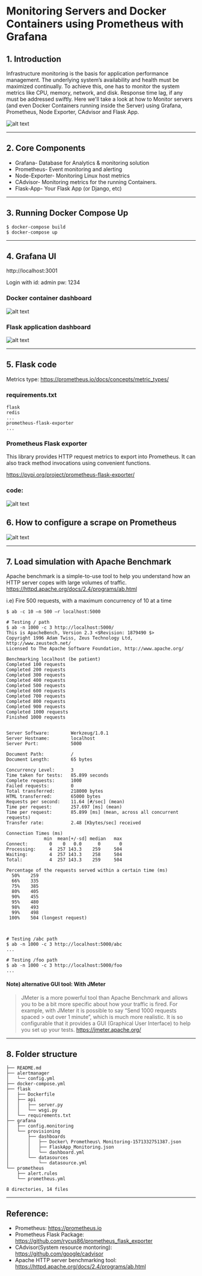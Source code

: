 # Monitoring Servers and Docker Containers using Prometheus with Grafana

## 1. Introduction
Infrastructure monitoring is the basis for application performance management. The underlying system’s availability and health must be maximized continually. To achieve this, one has to monitor the system metrics like CPU, memory, network, and disk. Response time lag, if any must be addressed swiftly. Here we'll take a look at how to Monitor servers (and even Docker Containers running inside the Server) using Grafana, Prometheus, Node Exporter, CAdvisor and Flask App.

![alt text](images/docker-prometheus-overview.png)


---

## 2. Core Components
- Grafana- Database for Analytics & monitoring solution
- Prometheus- Event monitoring and alerting
- Node-Exporter- Monitoring Linux host metrics
- CAdvisor- Monitoring metrics for the running Containers.
- Flask-App- Your Flask App (or Django, etc)

---

## 3. Running Docker Compose Up
```
$ docker-compose build
$ docker-compose up
```

---

## 4. Grafana UI
http://localhost:3001

Login with
id: admin
pw: 1234

### Docker container dashboard
![alt text](images/docker-container-monitoring.png)

### Flask application dashboard
![alt text](images/flask-app-monitoring.png)

---

## 5. Flask code

Metrics type: https://prometheus.io/docs/concepts/metric_types/

### requirements.txt
```
flask
redis
...
prometheus-flask-exporter
...
```

### Prometheus Flask exporter
This library provides HTTP request metrics to export into Prometheus. It can also track method invocations using convenient functions.

https://pypi.org/project/prometheus-flask-exporter/

### code:
![alt text](images/flask-app-code.png)


## 6. How to configure a scrape on Prometheus
![alt text](images/prometheus_scrape_flask_app.png)

---

## 7. Load simulation with Apache Benchmark
Apache benchmark is a simple-to-use tool to help you understand how an HTTP server copes with large volumes of traffic. https://httpd.apache.org/docs/2.4/programs/ab.html

i.e) Fire 500 requests, with a maximum concurrency of 10 at a time
```
$ ab -c 10 —n 500 —r localhost:5000
```

```
# Testing / path
$ ab -n 1000 -c 3 http://localhost:5000/
This is ApacheBench, Version 2.3 <$Revision: 1879490 $>
Copyright 1996 Adam Twiss, Zeus Technology Ltd, http://www.zeustech.net/
Licensed to The Apache Software Foundation, http://www.apache.org/

Benchmarking localhost (be patient)
Completed 100 requests
Completed 200 requests
Completed 300 requests
Completed 400 requests
Completed 500 requests
Completed 600 requests
Completed 700 requests
Completed 800 requests
Completed 900 requests
Completed 1000 requests
Finished 1000 requests


Server Software:        Werkzeug/1.0.1
Server Hostname:        localhost
Server Port:            5000

Document Path:          /
Document Length:        65 bytes

Concurrency Level:      3
Time taken for tests:   85.899 seconds
Complete requests:      1000
Failed requests:        0
Total transferred:      218000 bytes
HTML transferred:       65000 bytes
Requests per second:    11.64 [#/sec] (mean)
Time per request:       257.697 [ms] (mean)
Time per request:       85.899 [ms] (mean, across all concurrent requests)
Transfer rate:          2.48 [Kbytes/sec] received

Connection Times (ms)
              min  mean[+/-sd] median   max
Connect:        0    0   0.0      0       0
Processing:     4  257 143.3    259     504
Waiting:        4  257 143.3    258     504
Total:          4  257 143.3    259     504

Percentage of the requests served within a certain time (ms)
  50%    259
  66%    335
  75%    385
  80%    405
  90%    455
  95%    480
  98%    493
  99%    498
 100%    504 (longest request)



# Testing /abc path
$ ab -n 1000 -c 3 http://localhost:5000/abc
...

# Testing /foo path
$ ab -n 1000 -c 3 http://localhost:5000/foo
...

```

#### Note) alternative GUI tool: With JMeter
> JMeter is a more powerful tool than Apache Benchmark and allows you to be a bit more specific about 
> how your traffic is fired. For example, with JMeter it is possible to say “Send 1000 requests spaced > out over 1 minute”, which is much more realistic. It is so configurable that it provides a GUI 
> (Graphical User Interface) to help you set up your tests. https://jmeter.apache.org/

---

## 8. Folder structure
```
├── README.md
├── alertmanager
│   └── config.yml
├── docker-compose.yml
├── flask
│   ├── Dockerfile
│   ├── api
│   │   ├── server.py
│   │   └── wsgi.py
│   └── requirements.txt
├── grafana
│   ├── config.monitoring
│   └── provisioning
│       ├── dashboards
│       │   ├── Docker\ Prometheus\ Monitoring-1571332751387.json
│       │   ├── FlaskApp_Monitoring.json
│       │   └── dashboard.yml
│       └── datasources
│           └── datasource.yml
└── prometheus
    ├── alert.rules
    └── prometheus.yml

8 directories, 14 files
```

---

## Reference:
- Prometheus: https://prometheus.io
- Prometheus Flask Package: https://github.com/rycus86/prometheus_flask_exporter
- CAdvisor(System resource montoring): https://github.com/google/cadvisor
- Apache HTTP server benchmarking tool: https://httpd.apache.org/docs/2.4/programs/ab.html